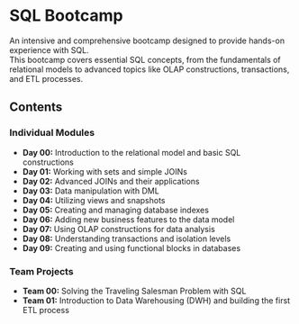# **SQL Bootcamp**

An intensive and comprehensive bootcamp designed to provide hands-on experience with SQL.  
This bootcamp covers essential SQL concepts, from the fundamentals of relational models to advanced topics like OLAP constructions, transactions, and ETL processes.  

## Contents

### Individual Modules
- **Day 00:** Introduction to the relational model and basic SQL constructions
- **Day 01:** Working with sets and simple JOINs
- **Day 02:** Advanced JOINs and their applications
- **Day 03:** Data manipulation with DML
- **Day 04:** Utilizing views and snapshots
- **Day 05:** Creating and managing database indexes
- **Day 06:** Adding new business features to the data model
- **Day 07:** Using OLAP constructions for data analysis
- **Day 08:** Understanding transactions and isolation levels
- **Day 09:** Creating and using functional blocks in databases

### Team Projects
- **Team 00:** Solving the Traveling Salesman Problem with SQL
- **Team 01:** Introduction to Data Warehousing (DWH) and building the first ETL process
